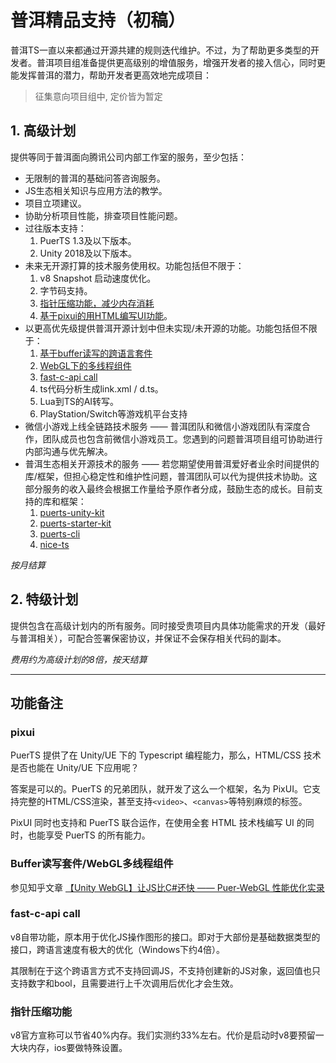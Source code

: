 # 普洱精品支持（初稿）
普洱TS一直以来都通过开源共建的规则迭代维护。不过，为了帮助更多类型的开发者。普洱项目组准备提供更高级别的增值服务，增强开发者的接入信心，同时更能发挥普洱的潜力，帮助开发者更高效地完成项目：

> 征集意向项目组中, 定价皆为暂定

## 1. 高级计划
提供等同于普洱面向腾讯公司内部工作室的服务，至少包括：
* 无限制的普洱的基础问答咨询服务。
* JS生态相关知识与应用方法的教学。
* 项目立项建议。
* 协助分析项目性能，排查项目性能问题。
* 过往版本支持：
    1. PuerTS 1.3及以下版本。
    2. Unity 2018及以下版本。
* 未来无开源打算的技术服务使用权。功能包括但不限于：
    1. v8 Snapshot 启动速度优化。
    2. 字节码支持。
    3. [指针压缩功能，减少内存消耗](#指针压缩功能)
    4. [基于pixui的用HTML编写UI功能](#pixui)。
* 以更高优先级提供普洱开源计划中但未实现/未开源的功能。功能包括但不限于：
    1. [基于buffer读写的跨语言套件](#buffer读写套件webgl多线程组件)
    2. [WebGL下的多线程组件](#buffer读写套件webgl多线程组件)
    3. [fast-c-api call](#fast-c-api-call)
    4. ts代码分析生成link.xml / d.ts。
    5. Lua到TS的AI转写。
    6. PlayStation/Switch等游戏机平台支持
* 微信小游戏上线全链路技术服务 —— 普洱团队和微信小游戏团队有深度合作，团队成员也包含前微信小游戏员工。您遇到的问题普洱项目组可协助进行内部沟通与优先解决。
* 普洱生态相关开源技术的服务 —— 若您期望使用普洱爱好者业余时间提供的库/框架，但担心稳定性和维护性问题，普洱团队可以代为提供技术协助。这部分服务的收入最终会根据工作量给予原作者分成，鼓励生态的成长。目前支持的库和框架：
    1. [puerts-unity-kit](https://github.com/throw-out/puerts-unity-kit)
    2. [puerts-starter-kit](https://github.com/Geequlim/puerts-starter-kit)
    3. [puerts-cli](https://github.com/sbfkcel/puerts_cli)
    4. [nice-ts](https://github.com/Justin-sky/Nice-TS)

*按月结算*
    
## 2. 特级计划
提供包含在高级计划内的所有服务。同时接受贵项目内具体功能需求的开发（最好与普洱相关），可配合签署保密协议，并保证不会保存相关代码的副本。
   
*费用约为高级计划的8倍，按天结算*

------
## 功能备注

### pixui
PuerTS 提供了在 Unity/UE 下的 Typescript 编程能力，那么，HTML/CSS 技术是否也能在 Unity/UE 下应用呢？

答案是可以的。PuerTS 的兄弟团队，就开发了这么一个框架，名为 PixUI。它支持完整的HTML/CSS渲染，甚至支持`<video>`、`<canvas>`等特别麻烦的标签。

PixUI 同时也支持和 PuerTS 联合运作，在使用全套 HTML 技术栈编写 UI 的同时，也能享受 PuerTS 的所有能力。

### Buffer读写套件/WebGL多线程组件
参见知乎文章 [【Unity WebGL】让JS比C#还快 —— Puer-WebGL 性能优化实录](https://zhuanlan.zhihu.com/p/646932579)

### fast-c-api call
v8自带功能，原本用于优化JS操作图形的接口。即对于大部份是基础数据类型的接口，跨语言速度有极大的优化（Windows下约4倍）。

其限制在于这个跨语言方式不支持回调JS，不支持创建新的JS对象，返回值也只支持数字和bool，且需要进行上千次调用后优化才会生效。

### 指针压缩功能
v8官方宣称可以节省40%内存。我们实测约33%左右。代价是启动时v8要预留一大块内存，ios要做特殊设置。
